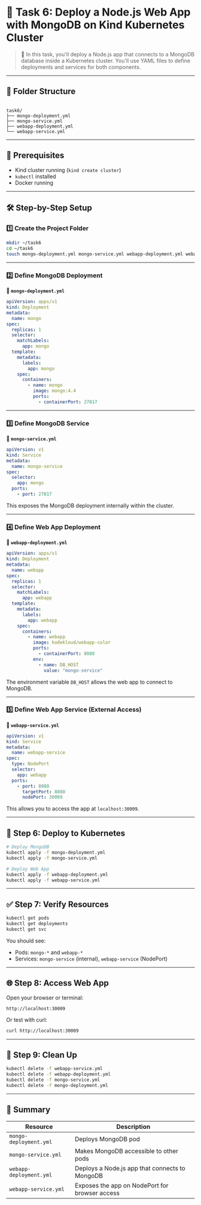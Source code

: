 # 🔧 Task 6: Deploy a Node.js Web App with MongoDB on Kind Kubernetes Cluster

> 🚀 In this task, you'll deploy a Node.js app that connects to a MongoDB database inside a Kubernetes cluster. You'll use YAML files to define deployments and services for both components.

---

## 📁 Folder Structure

```

task6/
├── mongo-deployment.yml
├── mongo-service.yml
├── webapp-deployment.yml
└── webapp-service.yml

````

---

## 🧰 Prerequisites

- Kind cluster running (`kind create cluster`)
- `kubectl` installed
- Docker running

---

## 🛠️ Step-by-Step Setup

### 1️⃣ Create the Project Folder

```bash
mkdir ~/task6
cd ~/task6
touch mongo-deployment.yml mongo-service.yml webapp-deployment.yml webapp-service.yml
````

---

### 2️⃣ Define MongoDB Deployment

**📄 `mongo-deployment.yml`**

```yaml
apiVersion: apps/v1
kind: Deployment
metadata:
  name: mongo
spec:
  replicas: 1
  selector:
    matchLabels:
      app: mongo
  template:
    metadata:
      labels:
        app: mongo
    spec:
      containers:
        - name: mongo
          image: mongo:4.4
          ports:
            - containerPort: 27017
```

---

### 3️⃣ Define MongoDB Service

**📄 `mongo-service.yml`**

```yaml
apiVersion: v1
kind: Service
metadata:
  name: mongo-service
spec:
  selector:
    app: mongo
  ports:
    - port: 27017
```

This exposes the MongoDB deployment internally within the cluster.

---

### 4️⃣ Define Web App Deployment

**📄 `webapp-deployment.yml`**

```yaml
apiVersion: apps/v1
kind: Deployment
metadata:
  name: webapp
spec:
  replicas: 1
  selector:
    matchLabels:
      app: webapp
  template:
    metadata:
      labels:
        app: webapp
    spec:
      containers:
        - name: webapp
          image: kodekloud/webapp-color
          ports:
            - containerPort: 8080
          env:
            - name: DB_HOST
              value: "mongo-service"
```

The environment variable `DB_HOST` allows the web app to connect to MongoDB.

---

### 5️⃣ Define Web App Service (External Access)

**📄 `webapp-service.yml`**

```yaml
apiVersion: v1
kind: Service
metadata:
  name: webapp-service
spec:
  type: NodePort
  selector:
    app: webapp
  ports:
    - port: 8080
      targetPort: 8080
      nodePort: 30009
```

This allows you to access the app at `localhost:30009`.

---

## 🚀 Step 6: Deploy to Kubernetes

```bash
# Deploy MongoDB
kubectl apply -f mongo-deployment.yml
kubectl apply -f mongo-service.yml

# Deploy Web App
kubectl apply -f webapp-deployment.yml
kubectl apply -f webapp-service.yml
```

---

## ✅ Step 7: Verify Resources

```bash
kubectl get pods
kubectl get deployments
kubectl get svc
```

You should see:

* Pods: `mongo-*` and `webapp-*`
* Services: `mongo-service` (internal), `webapp-service` (NodePort)

---

## 🌐 Step 8: Access Web App

Open your browser or terminal:

```
http://localhost:30009
```

Or test with curl:

```bash
curl http://localhost:30009
```

---

## 🧹 Step 9: Clean Up

```bash
kubectl delete -f webapp-service.yml
kubectl delete -f webapp-deployment.yml
kubectl delete -f mongo-service.yml
kubectl delete -f mongo-deployment.yml
```

---

## 📘 Summary

| Resource                | Description                                    |
| ----------------------- | ---------------------------------------------- |
| `mongo-deployment.yml`  | Deploys MongoDB pod                            |
| `mongo-service.yml`     | Makes MongoDB accessible to other pods         |
| `webapp-deployment.yml` | Deploys a Node.js app that connects to MongoDB |
| `webapp-service.yml`    | Exposes the app on NodePort for browser access |

